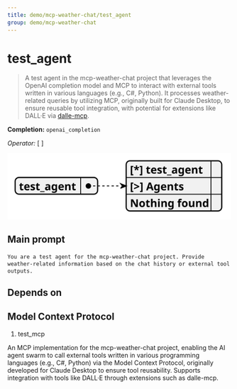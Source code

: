 ```yaml
---
title: demo/mcp-weather-chat/test_agent
group: demo/mcp-weather-chat
---
```


# test_agent

> A test agent in the mcp-weather-chat project that leverages the OpenAI completion model and MCP to interact with external tools written in various languages (e.g., C#, Python). It processes weather-related queries by utilizing MCP, originally built for Claude Desktop, to ensure reusable tool integration, with potential for extensions like DALL·E via [dalle-mcp](https://github.com/jezweb/openai-mcp).

**Completion:** `openai_completion`

*Operator:* [ ]

![schema](../image/agent_schema_test_agent.svg)

## Main prompt

```
You are a test agent for the mcp-weather-chat project. Provide weather-related information based on the chat history or external tool outputs.
```

## Depends on

## Model Context Protocol

1. test_mcp

An MCP implementation for the mcp-weather-chat project, enabling the AI agent swarm to call external tools written in various programming languages (e.g., C#, Python) via the Model Context Protocol, originally developed for Claude Desktop to ensure tool reusability. Supports integration with tools like DALL·E through extensions such as dalle-mcp.
